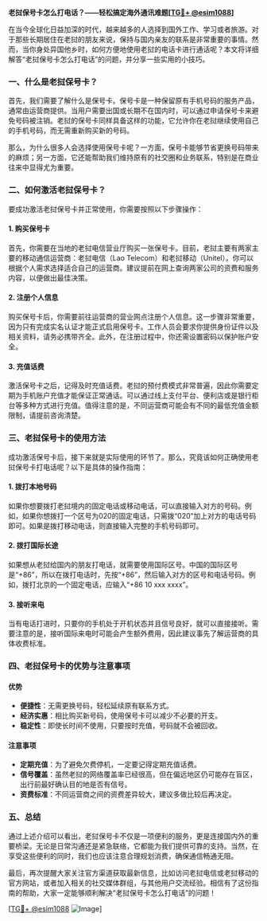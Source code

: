 **老挝保号卡怎么打电话？——轻松搞定海外通讯难题[[TG💪+ @esim1088](https://t.me/s/esim1088)]**

在当今全球化日益加深的时代，越来越多的人选择到国外工作、学习或者旅游。对于那些长期居住在老挝的朋友来说，保持与国内亲友的联系是非常重要的事情。然而，当你身处异国他乡时，如何方便地使用老挝的电话卡进行通话呢？本文将详细解答“老挝保号卡怎么打电话”的问题，并分享一些实用的小技巧。

### 一、什么是老挝保号卡？

首先，我们需要了解什么是保号卡。保号卡是一种保留原有手机号码的服务产品，通常由运营商提供。当用户需要出国或长期不在国内时，可以通过申请保号卡来避免号码被注销。老挝的保号卡同样具备这样的功能，它允许你在老挝继续使用自己的手机号码，而无需重新购买新的号码。

那么，为什么很多人会选择使用保号卡呢？一方面，保号卡能够节省更换号码带来的麻烦；另一方面，它还能帮助我们维持原有的社交圈和业务联系，特别是在商业往来中显得尤为重要。

### 二、如何激活老挝保号卡？

要成功激活老挝保号卡并正常使用，你需要按照以下步骤操作：

#### 1. 购买保号卡

首先，你需要在当地的老挝电信营业厅购买一张保号卡。目前，老挝主要有两家主要的移动通信运营商：老挝电信（Lao Telecom）和老挝移动（Unitel）。你可以根据个人需求选择适合自己的运营商。建议提前在网上查询两家公司的资费和服务内容，以便做出最佳决策。

#### 2. 注册个人信息

购买保号卡后，你需要前往运营商的营业网点注册个人信息。这一步骤非常重要，因为只有完成实名认证才能正式启用保号卡。工作人员会要求你提供身份证件以及相关资料，请务必携带齐全。此外，在注册过程中，你还需设置密码以保护账户安全。

#### 3. 充值话费

激活保号卡之后，记得及时充值话费。老挝的预付费模式非常普遍，因此你需要定期为手机账户充值才能保证正常通话。可以通过线上支付平台、便利店或是银行柜台等多种方式进行充值。值得注意的是，不同运营商可能会有不同的最低充值金额限制，请提前咨询清楚。

### 三、老挝保号卡的使用方法

成功激活保号卡后，接下来就是实际使用的环节了。那么，究竟该如何正确使用老挝保号卡打电话呢？以下是具体的操作指南：

#### 1. 拨打本地号码

如果你想要拨打老挝境内的固定电话或移动电话，可以直接输入对方的号码。例如，如果你想拨打一个区号为020的固定电话，只需拨“020”加上对方的电话号码即可。如果是拨打移动电话，则直接输入完整的手机号码即可。

#### 2. 拨打国际长途

如果想从老挝给国内的朋友打电话，就需要使用国际区号。中国的国际区号是“+86”，所以在拨打电话时，先按“+86”，然后输入对方的区号和电话号码。例如，拨打北京的一个固定电话，应输入“+86 10 xxx xxxx”。

#### 3. 接听来电

当有电话打进时，只要你的手机处于开机状态并且信号良好，就可以直接接听。需要注意的是，接听国际来电时可能会产生额外费用，因此建议事先了解运营商的具体收费标准。

### 四、老挝保号卡的优势与注意事项

#### 优势

- **便捷性**：无需更换号码，轻松延续原有联系方式。
- **经济实惠**：相比购买新号码，使用保号卡可以减少不必要的开支。
- **稳定性**：即使长时间不使用，只要按时充值，号码就不会被回收。

#### 注意事项

- **定期充值**：为了避免欠费停机，一定要记得定期充值话费。
- **信号覆盖**：虽然老挝的网络覆盖率已经很高，但在偏远地区仍可能存在盲区，出行前最好确认目的地是否有信号。
- **资费标准**：不同运营商之间的资费差异较大，建议多做比较后再决定。

### 五、总结

通过上述介绍可以看出，老挝保号卡不仅是一项便利的服务，更是连接国内外的重要桥梁。无论是日常沟通还是紧急联络，它都能为我们提供可靠的支持。当然，在享受这些便利的同时，我们也应该注意合理规划消费，确保通信畅通无阻。

最后，再次提醒大家关注官方渠道获取最新信息，比如访问老挝电信或老挝移动的官方网站，或者加入相关的社交媒体群组，与其他用户交流经验。相信有了这份指南的帮助，大家一定能够顺利解决“老挝保号卡怎么打电话”的问题！

[[TG💪+ @esim1088](https://t.me/s/esim1088) ![Image](https://i.postimg.cc/4NQfJmqS/Snipaste-2025-05-13-00-14-12.png)]